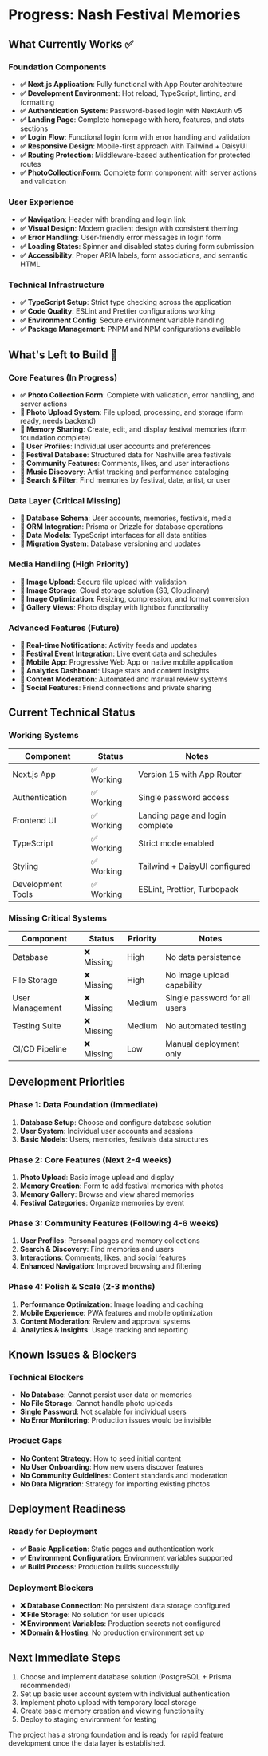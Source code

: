 # Progress: Nash Festival Memories

## What Currently Works ✅

### Foundation Components

- **✅ Next.js Application**: Fully functional with App Router architecture
- **✅ Development Environment**: Hot reload, TypeScript, linting, and formatting
- **✅ Authentication System**: Password-based login with NextAuth v5
- **✅ Landing Page**: Complete homepage with hero, features, and stats sections
- **✅ Login Flow**: Functional login form with error handling and validation
- **✅ Responsive Design**: Mobile-first approach with Tailwind + DaisyUI
- **✅ Routing Protection**: Middleware-based authentication for protected routes
- **✅ PhotoCollectionForm**: Complete form component with server actions and validation

### User Experience

- **✅ Navigation**: Header with branding and login link
- **✅ Visual Design**: Modern gradient design with consistent theming
- **✅ Error Handling**: User-friendly error messages in login form
- **✅ Loading States**: Spinner and disabled states during form submission
- **✅ Accessibility**: Proper ARIA labels, form associations, and semantic HTML

### Technical Infrastructure

- **✅ TypeScript Setup**: Strict type checking across the application
- **✅ Code Quality**: ESLint and Prettier configurations working
- **✅ Environment Config**: Secure environment variable handling
- **✅ Package Management**: PNPM and NPM configurations available

## What's Left to Build 🚧

### Core Features (In Progress)

- **✅ Photo Collection Form**: Complete with validation, error handling, and server actions
- **🚧 Photo Upload System**: File upload, processing, and storage (form ready, needs backend)
- **🚧 Memory Sharing**: Create, edit, and display festival memories (form foundation complete)
- **🚧 User Profiles**: Individual user accounts and preferences
- **🚧 Festival Database**: Structured data for Nashville area festivals
- **🚧 Community Features**: Comments, likes, and user interactions
- **🚧 Music Discovery**: Artist tracking and performance cataloging
- **🚧 Search & Filter**: Find memories by festival, date, artist, or user

### Data Layer (Critical Missing)

- **🚧 Database Schema**: User accounts, memories, festivals, media
- **🚧 ORM Integration**: Prisma or Drizzle for database operations
- **🚧 Data Models**: TypeScript interfaces for all data entities
- **🚧 Migration System**: Database versioning and updates

### Media Handling (High Priority)

- **🚧 Image Upload**: Secure file upload with validation
- **🚧 Image Storage**: Cloud storage solution (S3, Cloudinary)
- **🚧 Image Optimization**: Resizing, compression, and format conversion
- **🚧 Gallery Views**: Photo display with lightbox functionality

### Advanced Features (Future)

- **🚧 Real-time Notifications**: Activity feeds and updates
- **🚧 Festival Event Integration**: Live event data and schedules
- **🚧 Mobile App**: Progressive Web App or native mobile application
- **🚧 Analytics Dashboard**: Usage stats and content insights
- **🚧 Content Moderation**: Automated and manual review systems
- **🚧 Social Features**: Friend connections and private sharing

## Current Technical Status

### Working Systems

| Component         | Status     | Notes                           |
| ----------------- | ---------- | ------------------------------- |
| Next.js App       | ✅ Working | Version 15 with App Router      |
| Authentication    | ✅ Working | Single password access          |
| Frontend UI       | ✅ Working | Landing page and login complete |
| TypeScript        | ✅ Working | Strict mode enabled             |
| Styling           | ✅ Working | Tailwind + DaisyUI configured   |
| Development Tools | ✅ Working | ESLint, Prettier, Turbopack     |

### Missing Critical Systems

| Component       | Status     | Priority | Notes                         |
| --------------- | ---------- | -------- | ----------------------------- |
| Database        | ❌ Missing | High     | No data persistence           |
| File Storage    | ❌ Missing | High     | No image upload capability    |
| User Management | ❌ Missing | Medium   | Single password for all users |
| Testing Suite   | ❌ Missing | Medium   | No automated testing          |
| CI/CD Pipeline  | ❌ Missing | Low      | Manual deployment only        |

## Development Priorities

### Phase 1: Data Foundation (Immediate)

1. **Database Setup**: Choose and configure database solution
2. **User System**: Individual user accounts and sessions
3. **Basic Models**: Users, memories, festivals data structures

### Phase 2: Core Features (Next 2-4 weeks)

1. **Photo Upload**: Basic image upload and display
2. **Memory Creation**: Form to add festival memories with photos
3. **Memory Gallery**: Browse and view shared memories
4. **Festival Categories**: Organize memories by event

### Phase 3: Community Features (Following 4-6 weeks)

1. **User Profiles**: Personal pages and memory collections
2. **Search & Discovery**: Find memories and users
3. **Interactions**: Comments, likes, and social features
4. **Enhanced Navigation**: Improved browsing and filtering

### Phase 4: Polish & Scale (2-3 months)

1. **Performance Optimization**: Image loading and caching
2. **Mobile Experience**: PWA features and mobile optimization
3. **Content Moderation**: Review and approval systems
4. **Analytics & Insights**: Usage tracking and reporting

## Known Issues & Blockers

### Technical Blockers

- **No Database**: Cannot persist user data or memories
- **No File Storage**: Cannot handle photo uploads
- **Single Password**: Not scalable for individual users
- **No Error Monitoring**: Production issues would be invisible

### Product Gaps

- **No Content Strategy**: How to seed initial content
- **No User Onboarding**: How new users discover features
- **No Community Guidelines**: Content standards and moderation
- **No Data Migration**: Strategy for importing existing photos

## Deployment Readiness

### Ready for Deployment

- **✅ Basic Application**: Static pages and authentication work
- **✅ Environment Configuration**: Environment variables supported
- **✅ Build Process**: Production builds successfully

### Deployment Blockers

- **❌ Database Connection**: No persistent data storage configured
- **❌ File Storage**: No solution for user uploads
- **❌ Environment Variables**: Production secrets not configured
- **❌ Domain & Hosting**: No production environment set up

## Next Immediate Steps

1. Choose and implement database solution (PostgreSQL + Prisma recommended)
2. Set up basic user account system with individual authentication
3. Implement photo upload with temporary local storage
4. Create basic memory creation and viewing functionality
5. Deploy to staging environment for testing

The project has a strong foundation and is ready for rapid feature development once the data layer is established.
